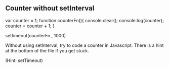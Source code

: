 ## Counter without setInterval


var counter = 1;
function counterFn(){
  console.clear();
  console.log(counter);
  counter = counter + 1;
}

settimeout(counterFn , 1000)

Without using setInterval, try to code a counter in Javascript. There is a hint at the bottom of the file if you get stuck.








































































(Hint: setTimeout)